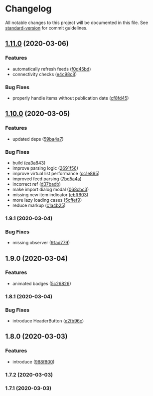 # Changelog

All notable changes to this project will be documented in this file. See [standard-version](https://github.com/conventional-changelog/standard-version) for commit guidelines.

## [1.11.0](https://github.com/knoopx/feeder/compare/v1.10.0...v1.11.0) (2020-03-06)


### Features

* automatically refresh feeds ([f0d45bd](https://github.com/knoopx/feeder/commit/f0d45bd96fbc68b052c232336e585d4ed57dc754))
* connectivity checks ([e4c98c8](https://github.com/knoopx/feeder/commit/e4c98c8b609108b0ae90f5cec82e589c6ae06a61))


### Bug Fixes

* properly handle items without publication date ([cf8fd45](https://github.com/knoopx/feeder/commit/cf8fd4561eaa45c0770488ac3861ad9b16f4f6c1))

## [1.10.0](https://github.com/knoopx/feeder/compare/v1.9.1...v1.10.0) (2020-03-05)


### Features

* updated deps ([59ba4a7](https://github.com/knoopx/feeder/commit/59ba4a7ea515877b045400b661e0ab580f4c1c14))


### Bug Fixes

* build ([ea3a843](https://github.com/knoopx/feeder/commit/ea3a8430bbeb1ae90b46df034c42af8ce001209f))
* improve parsing logic ([2691f56](https://github.com/knoopx/feeder/commit/2691f56350fb4345e714addb948c3ef5896a170e))
* improve virtual list performance ([cc1e895](https://github.com/knoopx/feeder/commit/cc1e8957487529798e686be61e49fbbaf5dc0d30))
* improved feed parsing ([7bd5a4a](https://github.com/knoopx/feeder/commit/7bd5a4aa76e72dc06d93b0103f3c6fb850708da7))
* incorrect ref ([d37badb](https://github.com/knoopx/feeder/commit/d37badb26e38fe9571b4f9b8066de811cf3fe769))
* make import dialog modal ([068cbc3](https://github.com/knoopx/feeder/commit/068cbc32f79b64018dc4feed9a4bc0e98452793e))
* missing new item indicator ([ebff603](https://github.com/knoopx/feeder/commit/ebff60361072632d9ef55a2404291cce7255ab4b))
* more lazy loading cases ([5cffef9](https://github.com/knoopx/feeder/commit/5cffef9c541bfe0fb3f99c227aa0cced5e84022e))
* reduce markup ([c1a4b25](https://github.com/knoopx/feeder/commit/c1a4b254ef11b8d1f70eb9ecd8420fd6c8c40913))

### 1.9.1 (2020-03-04)


### Bug Fixes

* missing observer ([91ad779](https://github.com/knoopx/feeder/commit/91ad779b9fa47294eee70e67112a9a00fbaaaa7d))

## 1.9.0 (2020-03-04)


### Features

* animated badges ([5c26826](https://github.com/knoopx/feeder/commit/5c26826171eb3e237b85c702576d1b6a50e10964))

### 1.8.1 (2020-03-04)


### Bug Fixes

* introduce HeaderButton ([e2fb96c](https://github.com/knoopx/feeder/commit/e2fb96cf3b780e522a9c77993d6f4af1e047a204))

## 1.8.0 (2020-03-03)


### Features

* introduce <TimeAgo /> ([988f800](https://github.com/knoopx/feeder/commit/988f800a1832a24e6b59e78e37c449957ecec27b))

### 1.7.2 (2020-03-03)

### 1.7.1 (2020-03-03)
